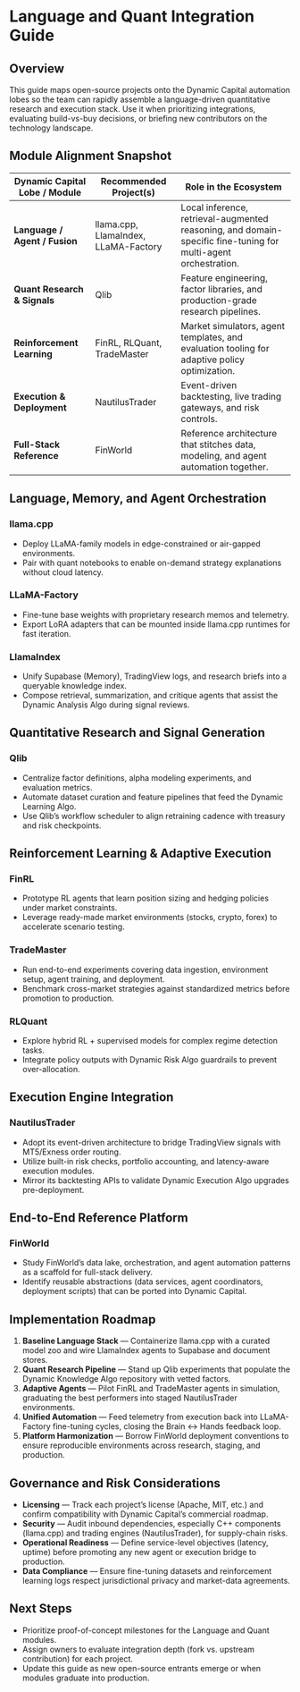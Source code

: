 # Language and Quant Integration Guide

## Overview

This guide maps open-source projects onto the Dynamic Capital automation lobes
so the team can rapidly assemble a language-driven quantitative research and
execution stack. Use it when prioritizing integrations, evaluating build-vs-buy
decisions, or briefing new contributors on the technology landscape.

## Module Alignment Snapshot

| Dynamic Capital Lobe / Module | Recommended Project(s)               | Role in the Ecosystem                                                                                          |
| ----------------------------- | ------------------------------------ | -------------------------------------------------------------------------------------------------------------- |
| **Language / Agent / Fusion** | llama.cpp, LlamaIndex, LLaMA-Factory | Local inference, retrieval-augmented reasoning, and domain-specific fine-tuning for multi-agent orchestration. |
| **Quant Research & Signals**  | Qlib                                 | Feature engineering, factor libraries, and production-grade research pipelines.                                |
| **Reinforcement Learning**    | FinRL, RLQuant, TradeMaster          | Market simulators, agent templates, and evaluation tooling for adaptive policy optimization.                   |
| **Execution & Deployment**    | NautilusTrader                       | Event-driven backtesting, live trading gateways, and risk controls.                                            |
| **Full-Stack Reference**      | FinWorld                             | Reference architecture that stitches data, modeling, and agent automation together.                            |

## Language, Memory, and Agent Orchestration

### llama.cpp

- Deploy LLaMA-family models in edge-constrained or air-gapped environments.
- Pair with quant notebooks to enable on-demand strategy explanations without
  cloud latency.

### LLaMA-Factory

- Fine-tune base weights with proprietary research memos and telemetry.
- Export LoRA adapters that can be mounted inside llama.cpp runtimes for fast
  iteration.

### LlamaIndex

- Unify Supabase (Memory), TradingView logs, and research briefs into a
  queryable knowledge index.
- Compose retrieval, summarization, and critique agents that assist the Dynamic
  Analysis Algo during signal reviews.

## Quantitative Research and Signal Generation

### Qlib

- Centralize factor definitions, alpha modeling experiments, and evaluation
  metrics.
- Automate dataset curation and feature pipelines that feed the Dynamic Learning
  Algo.
- Use Qlib’s workflow scheduler to align retraining cadence with treasury and
  risk checkpoints.

## Reinforcement Learning & Adaptive Execution

### FinRL

- Prototype RL agents that learn position sizing and hedging policies under
  market constraints.
- Leverage ready-made market environments (stocks, crypto, forex) to accelerate
  scenario testing.

### TradeMaster

- Run end-to-end experiments covering data ingestion, environment setup, agent
  training, and deployment.
- Benchmark cross-market strategies against standardized metrics before
  promotion to production.

### RLQuant

- Explore hybrid RL + supervised models for complex regime detection tasks.
- Integrate policy outputs with Dynamic Risk Algo guardrails to prevent
  over-allocation.

## Execution Engine Integration

### NautilusTrader

- Adopt its event-driven architecture to bridge TradingView signals with
  MT5/Exness order routing.
- Utilize built-in risk checks, portfolio accounting, and latency-aware
  execution modules.
- Mirror its backtesting APIs to validate Dynamic Execution Algo upgrades
  pre-deployment.

## End-to-End Reference Platform

### FinWorld

- Study FinWorld’s data lake, orchestration, and agent automation patterns as a
  scaffold for full-stack delivery.
- Identify reusable abstractions (data services, agent coordinators, deployment
  scripts) that can be ported into Dynamic Capital.

## Implementation Roadmap

1. **Baseline Language Stack** — Containerize llama.cpp with a curated model zoo
   and wire LlamaIndex agents to Supabase and document stores.
2. **Quant Research Pipeline** — Stand up Qlib experiments that populate the
   Dynamic Knowledge Algo repository with vetted factors.
3. **Adaptive Agents** — Pilot FinRL and TradeMaster agents in simulation,
   graduating the best performers into staged NautilusTrader environments.
4. **Unified Automation** — Feed telemetry from execution back into
   LLaMA-Factory fine-tuning cycles, closing the Brain ↔ Hands feedback loop.
5. **Platform Harmonization** — Borrow FinWorld deployment conventions to ensure
   reproducible environments across research, staging, and production.

## Governance and Risk Considerations

- **Licensing** — Track each project’s license (Apache, MIT, etc.) and confirm
  compatibility with Dynamic Capital’s commercial roadmap.
- **Security** — Audit inbound dependencies, especially C++ components
  (llama.cpp) and trading engines (NautilusTrader), for supply-chain risks.
- **Operational Readiness** — Define service-level objectives (latency, uptime)
  before promoting any new agent or execution bridge to production.
- **Data Compliance** — Ensure fine-tuning datasets and reinforcement learning
  logs respect jurisdictional privacy and market-data agreements.

## Next Steps

- Prioritize proof-of-concept milestones for the Language and Quant modules.
- Assign owners to evaluate integration depth (fork vs. upstream contribution)
  for each project.
- Update this guide as new open-source entrants emerge or when modules graduate
  into production.
